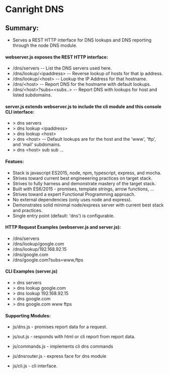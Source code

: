 # Canright DNS

## Summary:

- Serves a REST HTTP interface for DNS lookups and DNS reporting through the node DNS module.

#### webserver.js exposes the REST HTTP interface:

- /dns/servers                  -- List the DNS servers used here.
- /dns/lookup/\<ipaddress\>     -- Reverse lookup of hosts for that ip address.        
- /dns/lookup/\<host\>          -- Lookup the IP Address for that hostname.   
- /dns/\<host\>                 -- Report DNS for the hostname with default lookups.
- /dns/\<host\>?subs=\<subs..\> -- Report DNS with lookups for host and listed subdomains.

#### server.js extends webserver.js to include the cli module and this console CLI interface:

- \> dns servers
- \> dns lookup \<ipaddress\>   
- \> dns lookup \<host\>        
- \> dns \<host\>               -- Default lookups are for the host and the 'www', 'ftp', and 'mail' subdomains.
- \> dns \<host\> sub sub ...   

#### Featues:

- Stack is javascript ES2015, node, npm, typescript, express, and mocha.
- Strives toward current best engineeering practices on target stack.
- Strives to fully harness and demonstrate mastery of the target stack.
- Built with ES6/2015 - promises, template strings, arrow functions, ...
- Strives toward a expert Functional Programming approach.
- No external dependencies (only uses node and express).
- Demonstrates solid minimal node/express server with current best stack and practices.
- Single entry point (default: 'dns') is configurable.

#### HTTP Request Examples (webserver.js and server.js):

- /dns/servers
- /dns/lookup/google.com
- /dns/lookup/192.168.92.15
- /dns/google.com
- /dns/google.com?subs=www,ftps

#### CLI Examples (server.js)

- \> dns servers
- \> dns lookup google.com
- \> dns lookup 192.168.92.15
- \> dns google.com
- \> dns google.com www ftps

#### Supporting Modules:

- js/dns.js       - promises report data for a request.
- js/out.js       - responds with html or cli report from report data.
- js/commands.js  - implements cli dns commands

- js/dnsrouter.js - express face for dns module
- js/cli.js       - cli interface.
